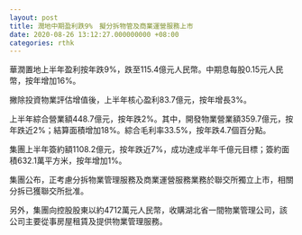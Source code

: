```yaml
---
layout: post
title: 潤地中期盈利跌9%　擬分拆物管及商業運營服務上市
date: 2020-08-26 13:12:27.000000000 +08:00
categories: rthk
---
```


華潤置地上半年盈利按年跌9%，跌至115.4億元人民幣。中期息每股0.15元人民幣，按年增加16%。

撇除投資物業評估增值後，上半年核心盈利83.7億元，按年增長3%。

上半年綜合營業額448.7億元，按年跌2%。其中，開發物業營業額359.7億元，按年跌近2%；結算面積增加18%。綜合毛利率33.5%，按年跌4.7個百分點。

集團上半年簽約額1108.2億元，按年跌近7%，成功達成半年千億元目標；簽約面積632.1萬平方米，按年增加1%。

集團公布，正考慮分拆物業管理服務及商業運營服務業務於聯交所獨立上市，相關分拆已獲聯交所批准。

另外，集團向控股股東以約4712萬元人民幣，收購湖北省一間物業管理公司，該公司主要從事房屋租賃及提供物業管理服務。
